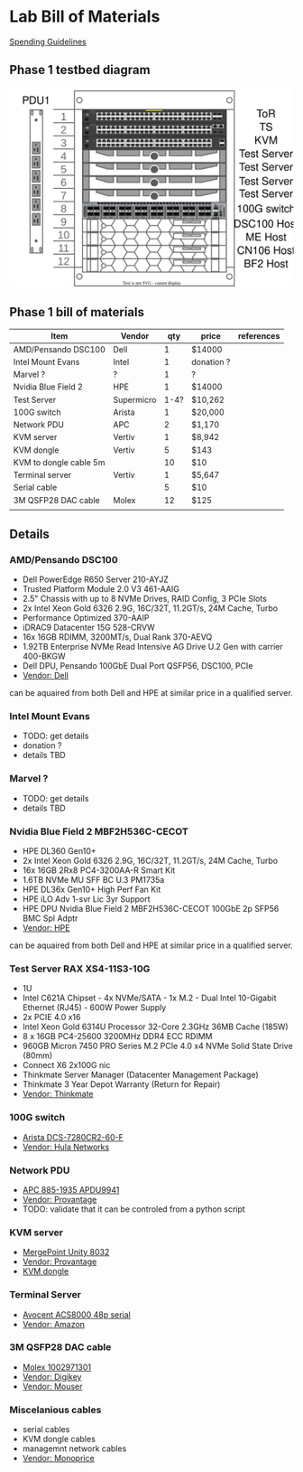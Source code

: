 # Lab Bill of Materials

[Spending Guidelines](https://github.com/opiproject/opi/blob/main/Policies/spending_guidelines.md)

## Phase 1 testbed diagram

![xPU Rack phase 1](./images/opi-rack-phase1.svg)

## Phase 1 bill of materials

| Item                       | Vendor     | qty | price      | references |
|----------------------------|------------|-----|------------|------------|
| AMD/Pensando DSC100        | Dell       | 1   | $14000     |            |
| Intel Mount Evans          | Intel      | 1   | donation ? |            |
| Marvel ?                   | ?          | 1   | ?          |            |
| Nvidia Blue Field 2        | HPE        | 1   | $14000     |            |
| Test Server                | Supermicro | 1-4?   | $10,262    |            |
| 100G switch                | Arista     | 1   | $20,000    |            |
| Network PDU                | APC        | 2   | $1,170     |            |
| KVM server                 | Vertiv     | 1   | $8,942     |            |
| KVM dongle                 | Vertiv     | 5   | $143       |            |
| KVM to dongle cable 5m     |            | 10  | $10        |            |
| Terminal server            | Vertiv     | 1   | $5,647     |            |
| Serial cable               |            | 5   | $10        |            |
| 3M QSFP28 DAC cable        | Molex      | 12  | $125       |            |
|                            |            |     |            |            |                                                                                                                |

## Details

### AMD/Pensando DSC100

* Dell PowerEdge R650 Server 210-AYJZ
* Trusted Platform Module 2.0 V3 461-AAIG
* 2.5" Chassis with up to 8 NVMe Drives, RAID Config, 3 PCIe Slots
* 2x Intel Xeon Gold 6326 2.9G, 16C/32T, 11.2GT/s, 24M Cache, Turbo
* Performance Optimized 370-AAIP
* iDRAC9 Datacenter 15G 528-CRVW
* 16x 16GB RDIMM, 3200MT/s, Dual Rank 370-AEVQ
* 1.92TB Enterprise NVMe Read Intensive AG Drive U.2 Gen with carrier 400-BKGW
* Dell DPU, Pensando 100GbE Dual Port QSFP56, DSC100, PCIe
* [Vendor: Dell](https://www.dell.com)

can be aquaired from both Dell and HPE at similar price in a qualified server.

### Intel Mount Evans

* TODO: get details
* donation ?
* details TBD

### Marvel ?

* TODO: get details
* details TBD

### Nvidia Blue Field 2 MBF2H536C-CECOT

* HPE DL360 Gen10+
* 2x Intel Xeon Gold 6326 2.9G, 16C/32T, 11.2GT/s, 24M Cache, Turbo
* 16x 16GB 2Rx8 PC4-3200AA-R Smart Kit
* 1.6TB NVMe MU SFF BC U.3 PM1735a
* HPE DL36x Gen10+ High Perf Fan Kit
* HPE iLO Adv 1-svr Lic 3yr Support
* HPE DPU Nvidia Blue Field 2 MBF2H536C-CECOT 100GbE 2p SFP56 BMC Spl Adptr
* [Vendor: HPE](https://www.hpe.com)

can be aquaired from both Dell and HPE at similar price in a qualified server.

### Test Server RAX XS4-11S3-10G

* 1U
* Intel C621A Chipset - 4x NVMe/SATA - 1x M.2 - Dual Intel 10-Gigabit Ethernet (RJ45) - 600W Power Supply
* 2x PCIE 4.0 x16
* Intel Xeon Gold 6314U Processor 32-Core 2.3GHz 36MB Cache (185W)
* 8 x 16GB PC4-25600 3200MHz DDR4 ECC RDIMM
* 960GB Micron 7450 PRO Series M.2 PCIe 4.0 x4 NVMe Solid State Drive (80mm)
* Connect X6 2x100G nic
* Thinkmate Server Manager (Datacenter Management Package)
* Thinkmate 3 Year Depot Warranty (Return for Repair)
* [Vendor: Thinkmate](https://www.thinkmate.com/quotation-request?a=YToxOntzOjI6ImlkIjtpOjY0MjIwNDt9)

### 100G switch

* [Arista DCS-7280CR2-60-F](https://www.arista.com/assets/data/pdf/Datasheets/7280R-DataSheet.pdf)
* [Vendor: Hula Networks](https://www.hulanetworks.com)

### Network PDU
* [APC 885-1935 APDU9941](https://www.apc.com/us/en/product/APDU9941/apc-rack-pdu-9000-switched-0u-30a-200v-and-208v-21-c13-and-c15-3-c19-and-c21-sockets/?range=61799-netshelter-switched-rack-pdus&selected-node-id=27602435913)
* [Vendor: Provantage](https://www.provantage.com/apc-apdu9941~7AMP987M.htm)
* TODO: validate that it can be controled from a python script

### KVM server

* [MergePoint Unity 8032](https://www.vertiv.com/en-us/products-catalog/monitoring-control-and-management/ip-kvm/avocent-mergepoint-unity-digital-kvm-switches)
* [Vendor: Provantage](https://www.provantage.com/vertiv-mpu8032dac-400~7LBRT80Q.htm)
* [KVM dongle](https://www.provantage.com/vertiv-mpuiq-vmchs-g01~7AVOE04X.htm)

### Terminal Server

* [Avocent ACS8000 48p serial](https://www.vertiv.com/en-us/products-catalog/monitoring-control-and-management/serial-consoles-and-gateways/avocent-acs-8000-serial-consoles)
* [Vendor: Amazon](https://www.amazon.com/Vertiv-Avocent-48-port-Console-ACS8048DAC-400/dp/B01N64R35P?th=1)

### 3M QSFP28 DAC cable

* [Molex 1002971301](https://www.molex.com/molex/products/part-detail/cable_assemblies/1002971301)
* [Vendor: Digikey](https://www.digikey.com/en/products/detail/molex/1002971301/5361444)
* [Vendor: Mouser](https://www.mouser.com/ProductDetail/Molex/100297-1301?qs=G1LhLIAbs1yJUxZ4qPgMwg%3D%3D)

### Miscelanious cables

* serial cables
* KVM dongle cables
* managemnt network cables
* [Vendor: Monoprice](https://www.monoprice.com)